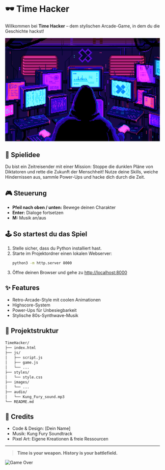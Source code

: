 # 🕶️ Time Hacker

Willkommen bei **Time Hacker** – dem stylischen Arcade-Game, in dem du die Geschichte hackst!

![Time Hacker Banner](images/StartingScreen.gif)

## 🚀 Spielidee
Du bist ein Zeitreisender mit einer Mission: Stoppe die dunklen Pläne von Diktatoren und rette die Zukunft der Menschheit! Nutze deine Skills, weiche Hindernissen aus, sammle Power-Ups und hacke dich durch die Zeit.

## 🎮 Steuerung
- **Pfeil nach oben / unten:** Bewege deinen Charakter
- **Enter:** Dialoge fortsetzen
- **M:** Musik an/aus

## 🕹️ So startest du das Spiel
1. Stelle sicher, dass du Python installiert hast.
2. Starte im Projektordner einen lokalen Webserver:
   ```bash
   python3 -m http.server 8000
   ```
3. Öffne deinen Browser und gehe zu [http://localhost:8000](http://localhost:8000)

## ✨ Features
- Retro-Arcade-Style mit coolen Animationen
- Highscore-System
- Power-Ups für Unbesiegbarkeit
- Stylische 80s-Synthwave-Musik

## 📁 Projektstruktur
```
TimeHacker/
├── index.html
├── js/
│   ├── script.js
│   ├── game.js
│   └── ...
├── styles/
│   └── style.css
├── images/
│   └── ...
├── audio/
│   └── Kung_Fury_sound.mp3
└── README.md
```

## 👾 Credits
- Code & Design: [Dein Name]
- Musik: Kung Fury Soundtrack
- Pixel Art: Eigene Kreationen & freie Ressourcen

---

> **Time is your weapon. History is your battlefield.**

![Game Over](images/GameOverSreen.gif)